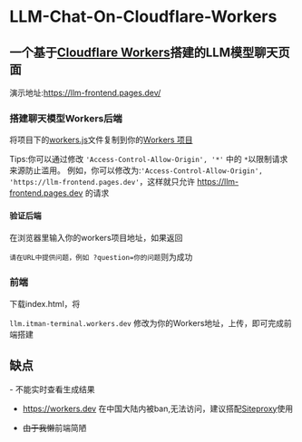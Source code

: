 # LLM-Chat-On-Cloudflare-Workers
<h2>
一个基于<a href=https://workers.cloudflare.com>Cloudflare Workers</a>搭建的LLM模型聊天页面</h2>

演示地址:https://llm-frontend.pages.dev/
<h3>
搭建聊天模型Workers后端
</h3>
将项目下的<a href=https://github.com/itman-terminal/LLM-Chat-On-Cloudflare-Workers/blob/main/workers.js>workers.js</a>文件复制到你的<a href=https://dash.cloudflare.com/sign-up/workers-and-pages>Workers 项目</a>

Tips:你可以通过修改
`'Access-Control-Allow-Origin', '*'`
中的
`*`以限制请求来源防止滥用。
例如，你可以修改为:`'Access-Control-Allow-Origin', 'https://llm-frontend.pages.dev'`，这样就只允许 https://llm-frontend.pages.dev 的请求
<h4>
验证后端
</h4>
在浏览器里输入你的workers项目地址，如果返回

`请在URL中提供问题，例如 ?question=你的问题`则为成功
<h3>
前端
</h3>
下载index.html，将

`llm.itman-terminal.workers.dev`
修改为你的Workers地址，上传，即可完成前端搭建
<h2>缺点</h2>
 - 不能实时查看生成结果
 
 - https://workers.dev 在中国大陆内被ban,无法访问，建议搭配<a href=https://github.com/netptop/siteproxy>Siteproxy</a>使用

 - <s>由于我懒</s>前端简陋

